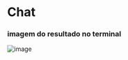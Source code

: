 # Chat #
<h3>imagem do resultado no terminal</h3>

![image](https://github.com/LivNS/Chat-simples-em-python/assets/118857876/69c45edb-75a2-4068-96c0-3f33d7d9ca55)


